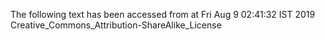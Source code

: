 The following text has been accessed from at Fri Aug 9 02:41:32 IST 2019
Creative_Commons_Attribution-ShareAlike_License

